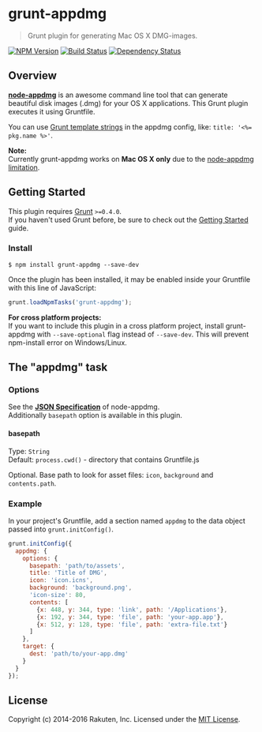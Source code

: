 # grunt-appdmg
> Grunt plugin for generating Mac OS X DMG-images.

[![NPM Version][npm-image]][npm-url]
[![Build Status][travis-image]][travis-url]
[![Dependency Status][deps-image]][deps-url]

## Overview
**[node-appdmg](https://github.com/LinusU/node-appdmg)** is an awesome command line tool that can generate beautiful disk images (.dmg) for your OS X applications.
This Grunt plugin executes it using Gruntfile.

You can use [Grunt template strings](http://gruntjs.com/api/grunt.template) in the appdmg config, like: `title: '<%= pkg.name %>'`.

**Note:**  
Currently grunt-appdmg works on **Mac OS X only** due to the [node-appdmg limitation](https://github.com/LinusU/node-appdmg/issues/14).

## Getting Started

This plugin requires [Grunt](http://gruntjs.com/) `>=0.4.0`.  
If you haven't used Grunt before, be sure to check out the [Getting Started](http://gruntjs.com/getting-started) guide.

### Install
```shell
$ npm install grunt-appdmg --save-dev
```

Once the plugin has been installed, it may be enabled inside your Gruntfile with this line of JavaScript:

```js
grunt.loadNpmTasks('grunt-appdmg');
```

**For cross platform projects:**  
If you want to include this plugin in a cross platform project, install grunt-appdmg with `--save-optional` flag instead of `--save-dev`.
This will prevent npm-install error on Windows/Linux.

## The "appdmg" task

### Options
See the **[JSON Specification](https://github.com/LinusU/node-appdmg#json-specification)** of node-appdmg.  
Additionally `basepath` option is available in this plugin.

#### basepath
Type: `String`  
Default: `process.cwd()` - directory that contains Gruntfile.js

Optional. Base path to look for asset files: `icon`, `background` and `contents.path`.

### Example
In your project's Gruntfile, add a section named `appdmg` to the data object passed into `grunt.initConfig()`.

```js
grunt.initConfig({
  appdmg: {
    options: {
      basepath: 'path/to/assets',
      title: 'Title of DMG',
      icon: 'icon.icns',
      background: 'background.png',
      'icon-size': 80,
      contents: [
        {x: 448, y: 344, type: 'link', path: '/Applications'},
        {x: 192, y: 344, type: 'file', path: 'your-app.app'},
        {x: 512, y: 128, type: 'file', path: 'extra-file.txt'}
      ]
    },
    target: {
      dest: 'path/to/your-app.dmg'
    }
  }
});
```

## License
Copyright (c) 2014-2016 Rakuten, Inc.
Licensed under the [MIT License](LICENSE).

[npm-image]: https://img.shields.io/npm/v/grunt-appdmg.svg
[npm-url]: https://www.npmjs.com/package/grunt-appdmg
[travis-image]: https://travis-ci.org/rakuten-frontend/grunt-appdmg.svg?branch=master
[travis-url]: https://travis-ci.org/rakuten-frontend/grunt-appdmg
[deps-image]: https://david-dm.org/rakuten-frontend/grunt-appdmg.svg
[deps-url]: https://david-dm.org/rakuten-frontend/grunt-appdmg
